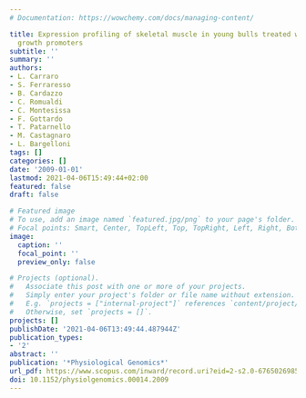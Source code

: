 ```yaml
---
# Documentation: https://wowchemy.com/docs/managing-content/

title: Expression profiling of skeletal muscle in young bulls treated with steroidal
  growth promoters
subtitle: ''
summary: ''
authors:
- L. Carraro
- S. Ferraresso
- B. Cardazzo
- C. Romualdi
- C. Montesissa
- F. Gottardo
- T. Patarnello
- M. Castagnaro
- L. Bargelloni
tags: []
categories: []
date: '2009-01-01'
lastmod: 2021-04-06T15:49:44+02:00
featured: false
draft: false

# Featured image
# To use, add an image named `featured.jpg/png` to your page's folder.
# Focal points: Smart, Center, TopLeft, Top, TopRight, Left, Right, BottomLeft, Bottom, BottomRight.
image:
  caption: ''
  focal_point: ''
  preview_only: false

# Projects (optional).
#   Associate this post with one or more of your projects.
#   Simply enter your project's folder or file name without extension.
#   E.g. `projects = ["internal-project"]` references `content/project/deep-learning/index.md`.
#   Otherwise, set `projects = []`.
projects: []
publishDate: '2021-04-06T13:49:44.487944Z'
publication_types:
- '2'
abstract: ''
publication: '*Physiological Genomics*'
url_pdf: https://www.scopus.com/inward/record.uri?eid=2-s2.0-67650269852&doi=10.1152%2fphysiolgenomics.00014.2009&partnerID=40&md5=e7b4c0fcb61fdb91947dbba3b0595c36
doi: 10.1152/physiolgenomics.00014.2009
---
```

